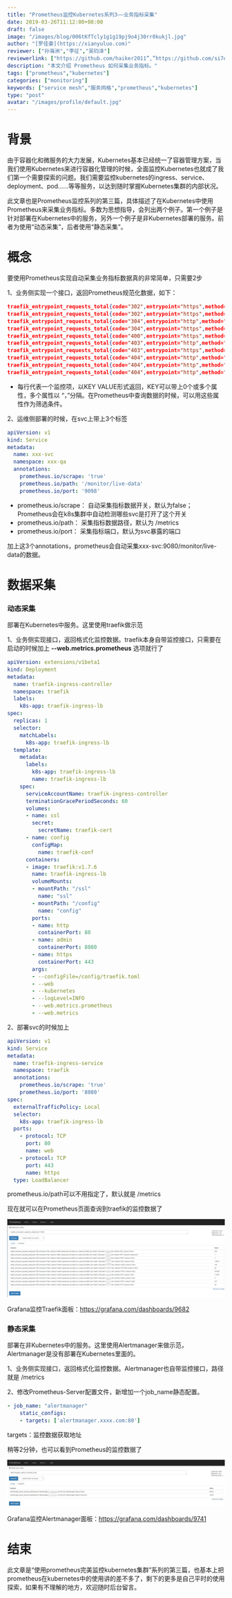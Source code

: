 ```yaml
---
title: "Prometheus监控Kubernetes系列3——业务指标采集"
date: 2019-03-26T11:12:00+08:00
draft: false
image: "/images/blog/006tKfTcly1g1g19pj9o4j30rr0kukjl.jpg"
author: "[罗佳豪](https://xianyuluo.com)"
reviewer: ["孙海洲","李征","吴钧泽"]
reviewerlink: ["https://github.com/haiker2011”,”https://github.com/si7eka”,”https://www.wujunze.com/"]
description: "本文介绍 Prometheus 如何采集业务指标。"
tags: ["prometheus","kubernetes"]
categories: ["monitoring"]
keywords: ["service mesh","服务网格","prometheus","kubernetes"]
type: "post"
avatar: "/images/profile/default.jpg"
---
```


# 背景

由于容器化和微服务的大力发展，Kubernetes基本已经统一了容器管理方案，当我们使用Kubernetes来进行容器化管理的时候，全面监控Kubernetes也就成了我们第一个需要探索的问题。我们需要监控kubernetes的ingress、service、deployment、pod......等等服务，以达到随时掌握Kubernetes集群的内部状况。

此文章也是Prometheus监控系列的第三篇，具体描述了在Kubernetes中使用Prometheus来采集业务指标。多数为思想指导，会列出两个例子。第一个例子是针对部署在Kubernetes中的服务，另外一个例子是非Kubernetes部署的服务。前者为使用“动态采集”，后者使用“静态采集”。

# 概念

要使用Prometheus实现自动采集业务指标数据真的非常简单，只需要2步

1、业务侧实现一个接口，返回Prometheus规范化数据，如下：

```json
traefik_entrypoint_requests_total{code="302",entrypoint="https",method="HEAD",protocol="http"} 1
traefik_entrypoint_requests_total{code="302",entrypoint="https",method="POST",protocol="http"} 1
traefik_entrypoint_requests_total{code="304",entrypoint="http",method="GET",protocol="http"} 15
traefik_entrypoint_requests_total{code="304",entrypoint="https",method="GET",protocol="http"} 5951
traefik_entrypoint_requests_total{code="400",entrypoint="https",method="GET",protocol="http"} 149
traefik_entrypoint_requests_total{code="403",entrypoint="http",method="GET",protocol="http"} 2
traefik_entrypoint_requests_total{code="403",entrypoint="https",method="HEAD",protocol="http"} 2
traefik_entrypoint_requests_total{code="404",entrypoint="http",method="GET",protocol="http"} 680
traefik_entrypoint_requests_total{code="404",entrypoint="http",method="HEAD",protocol="http"} 15
traefik_entrypoint_requests_total{code="404",entrypoint="http",method="POST",protocol="http"} 674
```

- 每行代表一个监控项，以KEY VALUE形式返回，KEY可以带上0个或多个属性，多个属性以 “，”分隔。在Prometheus中查询数据的时候，可以用这些属性作为筛选条件。

2、运维侧部署的时候，在svc上带上3个标签

```yaml
apiVersion: v1
kind: Service
metadata:
  name: xxx-svc
  namespace: xxx-qa
  annotations:
    prometheus.io/scrape: 'true'
    prometheus.io/path: '/monitor/live-data'
    prometheus.io/port: '9098'
```

- prometheus.io/scrape：
  自动采集指标数据开关，默认为false；Prometheus会在k8s集群中自动检测哪些svc是打开了这个开关
- prometheus.io/path：
  采集指标数据路径，默认为 /metrics
- prometheus.io/port：
  采集指标端口，默认为svc暴露的端口

加上这3个annotations，prometheus会自动采集xxx-svc:9080/monitor/live-data的数据。

# 数据采集

### 动态采集

部署在Kubernetes中服务。这里使用traefik做示范

1、业务侧实现接口，返回格式化监控数据。traefik本身自带监控接口，只需要在启动的时候加上 **--web.metrics.prometheus** 选项就行了

```yaml
apiVersion: extensions/v1beta1
kind: Deployment
metadata:
  name: traefik-ingress-controller
  namespace: traefik
  labels:
    k8s-app: traefik-ingress-lb
spec:
  replicas: 1
  selector:
    matchLabels:
      k8s-app: traefik-ingress-lb
  template:
    metadata:
      labels:
        k8s-app: traefik-ingress-lb
        name: traefik-ingress-lb
    spec:
      serviceAccountName: traefik-ingress-controller
      terminationGracePeriodSeconds: 60
      volumes:
      - name: ssl
        secret:
          secretName: traefik-cert
      - name: config
        configMap:
          name: traefik-conf
      containers:
      - image: traefik:v1.7.6
        name: traefik-ingress-lb
        volumeMounts:
        - mountPath: "/ssl"
          name: "ssl"
        - mountPath: "/config"
          name: "config"
        ports:
        - name: http
          containerPort: 80
        - name: admin
          containerPort: 8080
        - name: https
          containerPort: 443
        args:
        - --configFile=/config/traefik.toml
        - --web
        - --kubernetes
        - --logLevel=INFO
        - --web.metrics.prometheus
        - --web.metrics
```

2、部署svc的时候加上

```yaml
apiVersion: v1
kind: Service
metadata:
  name: traefik-ingress-service
  namespace: traefik
  annotations:
    prometheus.io/scrape: 'true'
    prometheus.io/port: '8080'
spec:
  externalTrafficPolicy: Local
  selector:
    k8s-app: traefik-ingress-lb
  ports:
    - protocol: TCP
      port: 80
      name: web
    - protocol: TCP
      port: 443
      name: https
  type: LoadBalancer
```

prometheus.io/path可以不用指定了，默认就是 /metrics

现在就可以在Prometheus页面查询到traefik的监控数据了

![promtheus-traefik](prometheus-traefik.png)

Grafana监控Traefik面板：https://grafana.com/dashboards/9682

### 静态采集

部署在非Kubernetes中的服务。这里使用Alertmanager来做示范，Alertmanager是没有部署在Kubernetes里面的。

1、业务侧实现接口，返回格式化监控数据。Alertmanager也自带监控接口，路径就是 /metrics

2、修改Prometheus-Server配置文件，新增加一个job_name静态配置。

```yaml
- job_name: "alertmanager"
    static_configs:
    - targets: ['alertmanager.xxxx.com:80']
```

targets：监控数据获取地址

稍等2分钟，也可以看到Prometheus的监控数据了

![](006tKfTcly1g1g855oslzj31f90b5gnk.jpg)

Grafana监控Alertmanager面板：https://grafana.com/dashboards/9741

# 结束

此文章是“使用prometheus完美监控kubernetes集群”系列的第三篇，也基本上把prometheus在kubernetes中的使用讲的差不多了，剩下的更多是自己平时的使用探索，如果有不理解的地方，欢迎随时后台留言。
